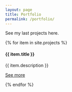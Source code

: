 ```yaml
---
layout: page
title: Portfolio
permalink: /portfolio/
---
```


See my last projects here.

{% for item in site.projects %}
  <h4>{{ item.title }}</h4>
  <p>{{ item.description }}</p>
  <p><a href="{{ item.url }}">See more</a></p>
{% endfor %}
